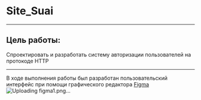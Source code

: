 # Site_Suai
____
## Цель работы:
Спроектировать и разработать систему авторизации пользователей на протокоде HTTP
____
В ходе выполнения работы был разработан пользовательский интерфейс при помощи графического редактора [Figma](https://www.figma.com/community)
<img src="D:\2 курс\1 семестр\Аутентификация\figma1.png" alt="">
![Uploading figma1.png…]()
